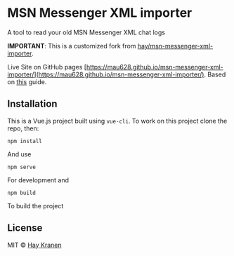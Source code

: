 # MSN Messenger XML importer
A tool to read your old MSN Messenger XML chat logs

__IMPORTANT__: This is a customized fork from [hay/msn-messenger-xml-importer](https://github.com/hay/msn-messenger-xml-importer).

Live Site on GitHub pages [https://mau628.github.io/msn-messenger-xml-importer/](https://mau628.github.io/msn-messenger-xml-importer/). Based on [this](https://learnvue.co/2020/09/how-to-deploy-your-vue-app-to-github-pages/) guide.

## Installation
This is a Vue.js project built using `vue-cli`. To work on this project clone the repo, then:

    npm install

And use

    npm serve

For development and

    npm build

To build the project

## License
MIT &copy; [Hay Kranen](http://www.haykranen.nl)